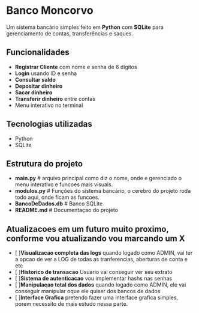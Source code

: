 # Banco Moncorvo 

Um sistema bancário simples feito em **Python** com **SQLite** para gerenciamento de contas, transferências e saques.

## Funcionalidades
- **Registrar Cliente** com nome e senha de 6 dígitos
- **Login** usando ID e senha
- **Consultar saldo**
- **Depositar dinheiro**
- **Sacar dinheiro**
- **Transferir dinheiro** entre contas
- Menu interativo no terminal

## Tecnologias utilizadas
- Python
- SQLite

##  Estrutura do projeto
- **main.py** # arquivo principal como diz o nome, onde e gerenciado o menu interativo e funcoes mais visuals.
- **modulos.py** # Funções do sistema bancário, o cerebro do projeto roda todo aqui, onde ficam as funcoes.
- **BancoDeDados.db** # Banco SQLite 
- **README.md** # Documentaçao do projeto

## Atualizacoes em um futuro muito proximo, conforme vou atualizando vou marcando um X
- [  ]**Visualizacao completa das logs** quando logado como ADMIN, vai ter a opcao de ver a LOG de todas as tranferencias, aberturas de conta e etc
- [  ]**Historico de transacao** Usuario vai conseguir ver seu extrato
- [  ]**Sistema de autenticacao** vou implementar hashs nas senhas
- [  ]**Manipulacao total dos dados** quando logado como ADMIN, ele vai conseguir manipular oque ele quiser dos bancos de dados
- [  ]**Interface Grafica** pretendo fazer uma interface grafica simples, porem necessito de mais estudo nessa parte.

